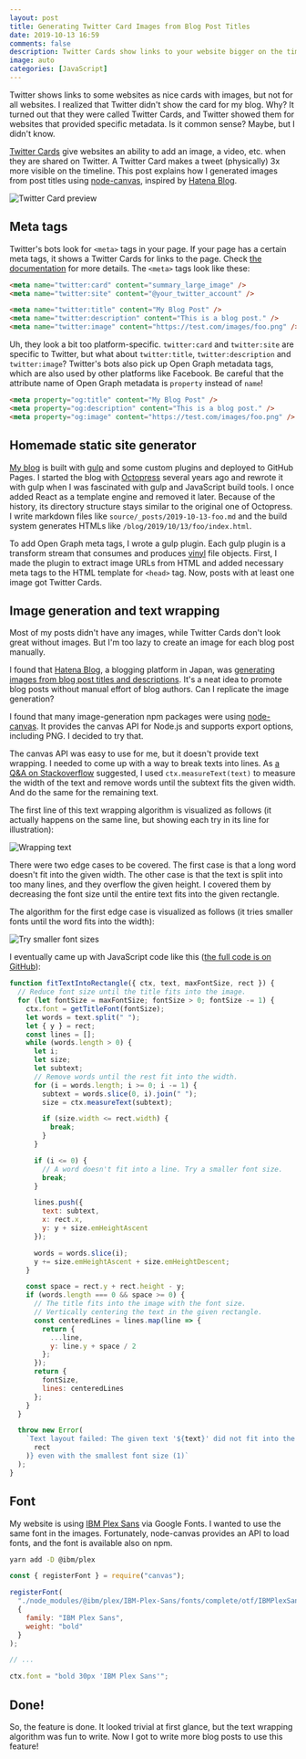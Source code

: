 ```yaml
---
layout: post
title: Generating Twitter Card Images from Blog Post Titles
date: 2019-10-13 16:59
comments: false
description: Twitter Cards show links to your website bigger on the timeline. This post explains how I generated images for Twitter Cards from blog post titles using node-canvas, inspired by Hatena Blog.
image: auto
categories: [JavaScript]
---
```


Twitter shows links to some websites as nice cards with images, but not for all websites. I realized that Twitter didn't show the card for my blog. Why? It turned out that they were called Twitter Cards, and Twitter showed them for websites that provided specific metadata. Is it common sense? Maybe, but I didn't know.

[Twitter Cards](https://developer.twitter.com/en/docs/tweets/optimize-with-cards/overview/abouts-cards) give websites an ability to add an image, a video, etc. when they are shared on Twitter. A Twitter Card makes a tweet (physically) 3x more visible on the timeline. This post explains how I generated images from post titles using [node-canvas](https://github.com/Automattic/node-canvas), inspired by [Hatena Blog](https://hatenablog.com/).

![Twitter Card preview](/images/twitter-card.png)

## Meta tags

Twitter's bots look for `<meta>` tags in your page. If your page has a certain meta tags, it shows a Twitter Cards for links to the page. Check [the documentation](https://developer.twitter.com/en/docs/tweets/optimize-with-cards/overview/abouts-cards) for more details. The `<meta>` tags look like these:

```html
<meta name="twitter:card" content="summary_large_image" />
<meta name="twitter:site" content="@your_twitter_account" />

<meta name="twitter:title" content="My Blog Post" />
<meta name="twitter:description" content="This is a blog post." />
<meta name="twitter:image" content="https://test.com/images/foo.png" />
```

Uh, they look a bit too platform-specific. `twitter:card` and `twitter:site` are specific to Twitter, but what about `twitter:title`, `twitter:description` and `twitter:image`? Twitter's bots also pick up Open Graph metadata tags, which are also used by other platforms like Facebook. Be careful that the attribute name of Open Graph metadata is `property` instead of `name`!

```html
<meta property="og:title" content="My Blog Post" />
<meta property="og:description" content="This is a blog post." />
<meta property="og:image" content="https://test.com/images/foo.png" />
```

## Homemade static site generator

[My blog](https://github.com/shuhei/shuhei.github.com) is built with [gulp](https://github.com/gulpjs/gulp) and some custom plugins and deployed to GitHub Pages. I started the blog with [Octopress](https://github.com/octopress/octopress) several years ago and rewrote it with gulp when I was fascinated with gulp and JavaScript build tools. I once added React as a template engine and removed it later. Because of the history, its directory structure stays similar to the original one of Octopress. I write markdown files like `source/_posts/2019-10-13-foo.md` and the build system generates HTMLs like `/blog/2019/10/13/foo/index.html`.

To add Open Graph meta tags, I wrote a gulp plugin. Each gulp plugin is a transform stream that consumes and produces [vinyl](https://github.com/gulpjs/vinyl) file objects. First, I made the plugin to extract image URLs from HTML and added necessary meta tags to the HTML template for `<head>` tag. Now, posts with at least one image got Twitter Cards.

## Image generation and text wrapping

Most of my posts didn't have any images, while Twitter Cards don't look great without images. But I'm too lazy to create an image for each blog post manually.

I found that [Hatena Blog](https://hatenablog.com/), a blogging platform in Japan, was [generating images from blog post titles and descriptions](https://twitter.com/search?q=%23%E3%81%AF%E3%81%A6%E3%81%AA%E3%83%96%E3%83%AD%E3%82%B0). It's a neat idea to promote blog posts without manual effort of blog authors. Can I replicate the image generation?

I found that many image-generation npm packages were using [node-canvas](https://github.com/Automattic/node-canvas). It provides the canvas API for Node.js and supports export options, including PNG. I decided to try that.

The canvas API was easy to use for me, but it doesn't provide text wrapping. I needed to come up with a way to break texts into lines. As [a Q&A on Stackoverflow](https://stackoverflow.com/questions/2936112/text-wrap-in-a-canvas-element) suggested, I used `ctx.measureText(text)` to measure the width of the text and remove words until the subtext fits the given width. And do the same for the remaining text.

The first line of this text wrapping algorithm is visualized as follows (it actually happens on the same line, but showing each try in its line for illustration):

![Wrapping text](/images/twitter-card-image-line-break.png)

There were two edge cases to be covered. The first case is that a long word doesn't fit into the given width. The other case is that the text is split into too many lines, and they overflow the given height. I covered them by decreasing the font size until the entire text fits into the given rectangle.

The algorithm for the first edge case is visualized as follows (it tries smaller fonts until the word fits into the width):

![Try smaller font sizes](/images/twitter-card-image-font-sizes.png)

I eventually came up with JavaScript code like this ([the full code is on GitHub](https://github.com/shuhei/shuhei.github.com/blob/f30cb5cd85a4ef35a4fb73d94a01da44e03ae116/plugins/title-image.js)):

```js
function fitTextIntoRectangle({ ctx, text, maxFontSize, rect }) {
  // Reduce font size until the title fits into the image.
  for (let fontSize = maxFontSize; fontSize > 0; fontSize -= 1) {
    ctx.font = getTitleFont(fontSize);
    let words = text.split(" ");
    let { y } = rect;
    const lines = [];
    while (words.length > 0) {
      let i;
      let size;
      let subtext;
      // Remove words until the rest fit into the width.
      for (i = words.length; i >= 0; i -= 1) {
        subtext = words.slice(0, i).join(" ");
        size = ctx.measureText(subtext);

        if (size.width <= rect.width) {
          break;
        }
      }

      if (i <= 0) {
        // A word doesn't fit into a line. Try a smaller font size.
        break;
      }

      lines.push({
        text: subtext,
        x: rect.x,
        y: y + size.emHeightAscent
      });

      words = words.slice(i);
      y += size.emHeightAscent + size.emHeightDescent;
    }

    const space = rect.y + rect.height - y;
    if (words.length === 0 && space >= 0) {
      // The title fits into the image with the font size.
      // Vertically centering the text in the given rectangle.
      const centeredLines = lines.map(line => {
        return {
          ...line,
          y: line.y + space / 2
        };
      });
      return {
        fontSize,
        lines: centeredLines
      };
    }
  }

  throw new Error(
    `Text layout failed: The given text '${text}' did not fit into the given rectangle ${JSON.stringify(
      rect
    )} even with the smallest font size (1)`
  );
}
```

## Font

My website is using [IBM Plex Sans](https://fonts.google.com/specimen/IBM+Plex+Sans) via Google Fonts. I wanted to use the same font in the images. Fortunately, node-canvas provides an API to load fonts, and the font is available also on npm.

```sh
yarn add -D @ibm/plex
```

```js
const { registerFont } = require("canvas");

registerFont(
  "./node_modules/@ibm/plex/IBM-Plex-Sans/fonts/complete/otf/IBMPlexSans-Bold.otf",
  {
    family: "IBM Plex Sans",
    weight: "bold"
  }
);

// ...

ctx.font = "bold 30px 'IBM Plex Sans'";
```

## Done!

So, the feature is done. It looked trivial at first glance, but the text wrapping algorithm was fun to write. Now I got to write more blog posts to use this feature!
